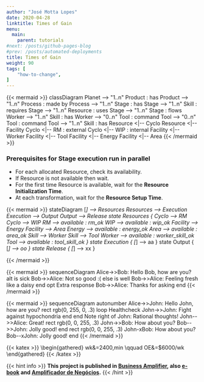```yaml
---
author: "José Motta Lopes"
date: 2020-04-28
linktitle: Times of Gain
menu:
  main:
    parent: tutorials
#next: /posts/github-pages-blog
#prev: /posts/automated-deployments
title: Times of Gain
weight: 90
tags: [
    "how-to-change",
]
---
```



{{< mermaid >}}
classDiagram
    Planet --> "1..n" Product : has
    Product --> "1..n" Process : made by
    Process --> "1..n" Stage : has
    Stage --> "1..n" Skill : requires
    Stage --> "1..n" Resource : uses
    Stage --> "1..n" Stage : flows
    Worker --> "1..n" Skill : has
    Worker --> "0..n" Tool : command
    Tool --> "0..n" Tool : command
    Tool --> "1..n" Skill : has
    Resource <|-- Cyclo
    Resource <|-- Facility
    Cyclo <|-- RM : external
    Cyclo <|-- WIP : internal
    Facility <|-- Worker
    Facility <|-- Tool
    Facility <|-- Energy
    Facility <|-- Area
{{< /mermaid >}}

### Prerequisites for Stage execution run in parallel

- For each allocated Resource, check its availability.
- If Resource is not available then wait.
- For the first time Resource is available, wait for the **Resource Initialization Time**.
- At each transformation, wait for the **Resource Setup Time**.

{{< mermaid >}}
stateDiagram
    [*] --> Resources
    Resources --> Execution
    Execution --> Output
    Output --> Release
    state Resources {
        Cyclo --> RM
        Cyclo --> WIP
        RM --> available : rm_ok
        WIP --> available : wip_ok
        Facility --> Energy
        Facility --> Area
        Energy --> available : energy_ok
        Area --> available : area_ok
        Skill --> Worker
        Skill --> Tool
        Worker --> available : worker_skill_ok
        Tool --> available : tool_skill_ok
    }
    state Execution {
        [*] --> aa
    }
    state Output {
        [*] --> oo
    }
    state Release {
        [*] --> xx
    }

{{< /mermaid >}}

{{< mermaid >}}
sequenceDiagram
    Alice->>Bob: Hello Bob, how are you?
    alt is sick
        Bob->>Alice: Not so good :(
    else is well
        Bob->>Alice: Feeling fresh like a daisy
    end
    opt Extra response
        Bob->>Alice: Thanks for asking
    end
{{< /mermaid >}}

{{< mermaid >}}
sequenceDiagram
    autonumber
    Alice->>John: Hello John, how are you?
    rect rgb(0, 255, 0, .3)
        loop Healthcheck
            John->>John: Fight against hypochondria
        end
    end
    Note right of John: Rational thoughts!
    John-->>Alice: Great!
    rect rgb(0, 0, 255, .3)
        John->>Bob: How about you?
        Bob-->>John: Jolly good!
    end
    rect rgb(0, 0, 255, .3)
        John-xBob: How about you?
        Bob--xJohn: Jolly good!
    end
{{< /mermaid >}}

{{< katex >}}
\begin{gathered}
   wk&=2400\,min \qquad
   OE&=\$6000/wk
\end{gathered}
{{< /katex >}}

{{< hint info >}}
**This project is published in [Business Amplifier](https://www.amazon.com/Business-Amplifier-M-Sc-Motta-Lopes/dp/B083XGK14Q), also [e-book](https://www.amazon.com/Business-Amplifier-Jose-Motta-Lopes-ebook-dp-B086L6V6QY/dp/B086L6V6QY/) and [Amplificador de Negócios](https://www.amazon.com/M-Sc-Jose-Motta-Lopes/dp/8592301009).**
{{< /hint >}}
